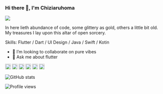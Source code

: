 ### Hi there 👋, I'm Chiziaruhoma
![](https://pbs.twimg.com/profile_banners/860357608552763393/1593430830/1500x500)

In here lieth abundance of code, some glittery as gold, others a little bit old. My treasures I lay upon this altar of open sorcery.  

Skills: Flutter / Dart / UI Design / Java / Swift / Kotin

- 👯 I’m looking to collaborate on pure vibes 
- 💬 Ask me about flutter 


[<img src='https://cdn.jsdelivr.net/npm/simple-icons@3.0.1/icons/github.svg' alt='github' height='18'>](https://github.com/zfinix)  [<img src='https://cdn.jsdelivr.net/npm/simple-icons@3.0.1/icons/instagram.svg' alt='instagram' height='18'>](https://www.instagram.com/chiziaruhoma/)  [<img src='https://cdn.jsdelivr.net/npm/simple-icons@3.0.1/icons/twitter.svg' alt='twitter' height='18'>](https://twitter.com/chiziaruhoma)  [<img src='https://cdn.jsdelivr.net/npm/simple-icons@3.0.1/icons/codepen.svg' alt='codepen' height='18'>](https://codepen.io/chiziaruhoma-ogbonda)  [<img src='https://cdn.jsdelivr.net/npm/simple-icons@3.0.1/icons/stackoverflow.svg' alt='stackoverflow' height='18'>](https://stackoverflow.com/users/chiziaruhoma)  [<img src='https://cdn.jsdelivr.net/npm/simple-icons@3.0.1/icons/icloud.svg' alt='website' height='18'>](https://chizi.tech)  

![GitHub stats](https://github-readme-stats.vercel.app/api?username=zfinix&show_icons=true)  

![Profile views](https://gpvc.arturio.dev/zfinix)  
